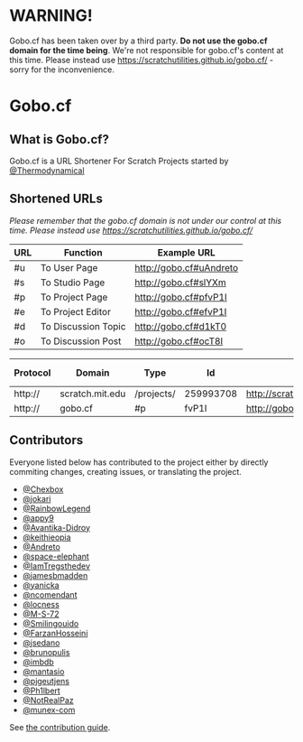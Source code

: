 # WARNING!

Gobo.cf has been taken over by a third party. **Do not use the gobo.cf domain for the time being**. We're not responsible for gobo.cf's
content at this time. Please instead use https://scratchutilities.github.io/gobo.cf/ - sorry for the inconvenience.

# Gobo.cf

## What is Gobo.cf?

Gobo.cf is a URL Shortener For Scratch Projects started by [@Thermodynamical](https://scratch.mit.edu/users/Thermodynamical)

## Shortened URLs

_Please remember that the gobo.cf domain is not under our control at this time. Please instead use https://scratchutilities.github.io/gobo.cf/_

| URL | Function            | Example URL             |
| --- | ------------------- | ----------------------- |
| #u  | To User Page        | http://gobo.cf#uAndreto |
| #s  | To Studio Page      | http://gobo.cf#slYXm    |
| #p  | To Project Page     | http://gobo.cf#pfvP1I   |
| #e  | To Project Editor   | http://gobo.cf#efvP1I   |
| #d  | To Discussion Topic | http://gobo.cf#d1kT0    |
| #o  | To Discussion Post  | http://gobo.cf#ocT8I    |

| Protocol | Domain          | Type       | Id        | Full Path                                 | Total Characters |
| -------- | --------------- | ---------- | --------- | ----------------------------------------- | ---------------- |
| http://  | scratch.mit.edu | /projects/ | 259993708 | http://scratch.mit.edu/projects/259993708 | 41               |
| http://  | gobo.cf         | #p         | fvP1I     | http://gobo.cf#pfvP1I                     | 21               |

## Contributors

Everyone listed below has contributed to the project either by directly commiting changes, creating issues, or translating the project.

- [@Chexbox](https://github.com/Chexbox)
- [@jokari](https://github.com/jokari)
- [@RainbowLegend](https://github.com/RainbowLegend)
- [@appy9](https://github.com/appy9)
- [@Avantika-Didroy](https://github.com/Avantika-Didroy)
- [@keithieopia](https://github.com/keithieopia)
- [@Andreto](https://github.com/andreto)
- [@space-elephant](https://github.com/space-elephant)
- [@IamTregsthedev](https://github.com/IamTregsthedev)
- [@jamesbmadden](https://github.com/jamesbmadden)
- [@yanicka](https://github.com/yanicka)
- [@ncomendant](https://github.com/ncomendant)
- [@locness](https://github.com/locness3)
- [@M-S-72](https://github.com/M-S-72)
- [@Smilingouido](https://github.com/Smilingouido)
- [@FarzanHosseini](https://github.com/FarzanHosseini)
- [@jsedano](https://github.com/jsedano)
- [@brunopulis](https://github.com/brunopulis)
- [@imbdb](https://github.com/imbdb)
- [@mantasio](https://github.com/mantasio)
- [@pjgeutjens](https://github.com/pjgeutjens)
- [@Ph1lbert](https://github.com/Ph1lbert)
- [@NotRealPaz](https://github.com/NotRealPaz)
- [@munex-com](https://github.com/munex-com)

See [the contribution guide](https://github.com/ScratchUtilities/gobo.cf/blob/master/PULL_REQUEST_TEMPLATE.md).
